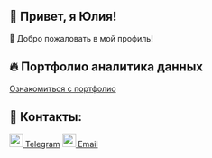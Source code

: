 ## 👋 Привет, я Юлия!
🚀 Добро пожаловать в мой профиль!

## 🔥 Портфолио аналитика данных
[Ознакомиться с портфолио](https://github.com/Utsumi1/Data_Analyst_Portfolio)

## 💬 Контакты:
[<img src="https://img.icons8.com/color/48/telegram-app--v1.png" width="24"> Telegram](https://t.me/hiagara)
[<img src="https://img.icons8.com/fluency/48/email-sign.png" width="24"> Email](mailto:juliya_tim@inbox.ru)

<!--
**Utsumi1/Utsumi1** is a ✨ _special_ ✨ repository because its `README.md` (this file) appears on your GitHub profile.

Here are some ideas to get you started:

- 🔭 I’m currently working on ...
- 🌱 I’m currently learning ...
- 👯 I’m looking to collaborate on ...
- 🤔 I’m looking for help with ...
- 💬 Ask me about ...
- 📫 How to reach me: ...
- 😄 Pronouns: ...
- ⚡ Fun fact: ...
-->
